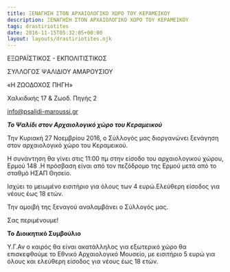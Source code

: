 ```yaml
---
title: ΞΕΝΑΓΗΣΗ ΣΤΟΝ ΑΡΧΑΙΟΛΟΓΙΚΟ ΧΩΡΟ ΤΟΥ ΚΕΡΑΜΕΙΚΟΥ
description: ΞΕΝΑΓΗΣΗ ΣΤΟΝ ΑΡΧΑΙΟΛΟΓΙΚΟ ΧΩΡΟ ΤΟΥ ΚΕΡΑΜΕΙΚΟΥ
tags: drastiriotites
date: 2016-11-15T05:32:05+00:00
layout: layouts/drastiriotites.njk
---
```


<!-- excerpt -->
ΕΞΩΡΑΪΣΤΙΚΟΣ - ΕΚΠΟΛΙΤΙΣΤΙΚΟΣ

ΣΥΛΛΟΓΟΣ ΨΑΛΙΔΙΟΥ ΑΜΑΡΟΥΣΙΟΥ

 «Η ΖΩΟΔΟΧΟΣ ΠΗΓΗ»

Χαλκιδικής 17 &amp; Ζωοδ. Πηγής 2

<info@psalidi-maroussi.gr>

***Το Ψαλίδι στον Αρχαιολογικό χώρο του Κεραμεικού***

Την Κυριακή 27 Νοεμβρίου 2016, ο Σύλλογός μας διοργανώνει ξενάγηση στον αρχαιολογικό χώρο του Κεραμεικού.

Η συνάντηση θα γίνει στις 11:00 πμ στην είσοδο του αρχαιολογικού χώρου, Ερμού 148 .Η πρόσβαση είναι από τον πεζόδρομο της Ερμού μετά από το σταθμό ΗΣΑΠ Θησείο.

Ισχύει το μειωμένο εισιτήριο για όλους των 4 ευρώ.Ελεύθερη είσοδος για νέους έως 18 ετών.

Την αμοιβή της ξεναγού αναλαμβάνει ο Σύλλογός μας.

Σας περιμένουμε!

**Το Διοικητικό Συμβούλιο**

Υ.Γ.Αν ο καιρός θα είναι ακατάλληλος για εξωτερικό χώρο θα επισκεφθούμε το Εθνικό Αρχαιολογικό Μουσείο, με εισιτήριο 5 ευρώ για όλους και ελεύθερη είσοδος για νέους έως 18 ετών.

